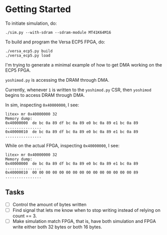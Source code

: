 # Getting Started
To initiate simulation, do: 

```
./sim.py --with-sdram --sdram-module MT41K64M16
``` 


To build and program the Versa ECP5 FPGA, do:
```
./versa_ecp5.py build
./versa_ecp5.py load
```

I'm trying to generate a minimal example of how to 
get DMA working on the ECP5 FPGA.

``yoshimod.py`` is accessing the DRAM through DMA.

Currently, whenever ``1`` is written to the ``yoshimod.py`` CSR, then ``yoshimod`` begins to access DRAM through DMA.

In sim, inspecting ``0x40000000``, I see:

```
litex> mr 0x40000000 32
Memory dump:
0x40000000  de bc 0a 89 df bc 0a 89 e0 bc 0a 89 e1 bc 0a 89  ................
0x40000010  de bc 0a 89 df bc 0a 89 e0 bc 0a 89 e1 bc 0a 89  ................

```

While on the actual FPGA, inspecting ``0x40000000``, I see:

```
litex> mr 0x40000000 32
Memory dump:
0x40000000  de bc 0a 89 df bc 0a 89 e0 bc 0a 89 e1 bc 0a 89  ................
0x40000010  00 00 00 00 00 00 00 00 00 00 00 00 00 00 00 89  ................

```

## Tasks

 - [ ] Control the amount of bytes written
 - [ ] Find signal that lets me know when to stop writing instead of relying on count == 3.
 - [ ] Make simulation match FPGA, that is, have both simulation and FPGA write either both 32 bytes or both 16 bytes.